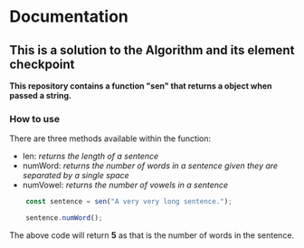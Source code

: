 # Documentation

## This is a solution to the Algorithm and its element checkpoint

**This repository contains a function "sen" that returns a object when passed a string.**

### How to use

There are three methods available within the function: 
- len: *returns the length of a sentence*
- numWord: *returns the number of words in a sentence given they are separated by a single space*
- numVowel: *returns the number of vowels in a sentence*

```javascript
    const sentence = sen("A very very long sentence.");

    sentence.numWord();
```

The above code will return **5** as that is the number of words in the sentence.
